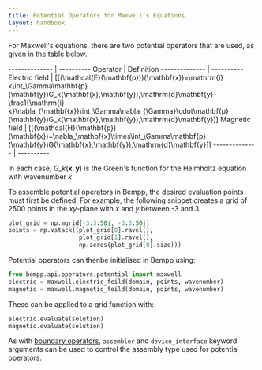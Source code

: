 ```yaml
---
title: Potential Operators for Maxwell's Equations
layout: handbook
---
```

For Maxwell's equations, there are two potential operators that are used, as given in the table
below.

-------------- | ----------
Operator       | Definition
-------------- | ----------
Electric field | [[(\mathcal{E}(\mathbf{p}))(\mathbf{x})=\mathrm{i} k\int\_\Gamma\mathbf{p}(\mathbf{y})G\_k(\mathbf{x},\mathbf{y})\,\mathrm{d}\mathbf{y}-\frac1{\mathrm{i} k}\nabla\_{\mathbf{x}}\int\_\Gamma\nabla\_{\Gamma}\cdot\mathbf{p}(\mathbf{y})G\_k(\mathbf{x},\mathbf{y})\,\mathrm{d}\mathbf{y}]]
Magnetic field | [[(\mathcal{H}(\mathbf{p})(\mathbf{x})=\nabla\_\mathbf{x}\times\int\_\Gamma\mathbf{p}(\mathbf{y})G(\mathbf{x},\mathbf{y})\,\mathrm{d}\mathbf{y}]]
-------------- | ----------

In each case, $G\_k(\mathbf{x},\mathbf{y})$ is the Green's function for the Helmholtz equation
with wavenumber $k$.

To assemble potential operators in Bempp, the desired evaluation points must first be defined.
For example, the following snippet creates a grid of 2500 points in the $x$$y$-plane with
$x$ and $y$ between -3 and 3.

```python
plot_grid = np.mgrid[-3:3:50j, -3:3:50j]
points = np.vstack((plot_grid[0].ravel(),
                    plot_grid[1].ravel(),
                    np.zeros(plot_grid[0].size)))
```

Potential operators can thenbe initialised in Bempp using:
```python
from bempp.api.operators.potential import maxwell
electric = maxwell.electric_feild(domain, points, wavenumber)
magnetic = maxwell.magnetic_feild(domain, points, wavenumber)
```

These can be applied to a grid function with:
```python
electric.evaluate(solution)
magnetic.evaluate(solution)
```

As with [boundary operators](maxwell_boundary_operators.md), `assembler` and `device_interface`
keyword arguments can be used to control the assembly type used for potential operators.

